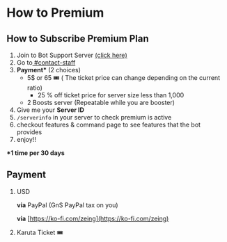 # How to Premium

## How to Subscribe Premium Plan

1. Join to Bot Support Server [(click here)](https://discord.gg/ActtuYWMfZ)
2. Go to[ #contact-staff](https://discord.com/channels/853705138078220318/1052875870383132692)
3. **Payment\*** (2 choices)
   * 5$ or 65 :tickets: ( The ticket price can change depending on the current ratio)&#x20;
     * 25 % off  ticket price for  server size less than 1,000
   * 2 Boosts server (Repeatable while you are booster)
4. Give me your **Server ID**
5. `/serverinfo` in your server to check premium is active
6. checkout features & command page to see features that the bot provides
7.  enjoy!!



**\*1 time per 30 days**



## **Payment**

1.  USD

    **via** PayPal (GnS PayPal tax on you)

    **via** [https://ko-fi.com/zeing](https://ko-fi.com/zeing)
2. Karuta Ticket :tickets:&#x20;

